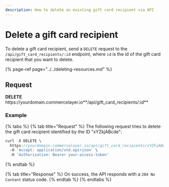 ```yaml
---
description: How to delete an existing gift card recipient via API
---
```


# Delete a gift card recipient

To delete a gift card recipient, send a `DELETE` request to the `/api/gift_card_recipients/:id` endpoint, where `id` is the id of the gift card recipient that you want to delete.

{% page-ref page="../../deleting-resources.md" %}

## Request

**DELETE** https://<i></i>yourdomain.commercelayer.io**/api/gift_card_recipients/:id**

### Example

{% tabs %}
{% tab title="Request" %}
The following request tries to delete the gift card recipient identified by the ID "xYZkjABcde":

```javascript
curl -X DELETE \
  https://yourdomain.commercelayer.io/api/gift_card_recipients/xYZkjABcde \
  -H 'Accept: application/vnd.api+json' \
  -H 'Authorization: Bearer your-access-token'
```
{% endtab %}

{% tab title="Response" %}
On success, the API responds with a `204 No Content` status code.
{% endtab %}
{% endtabs %}

